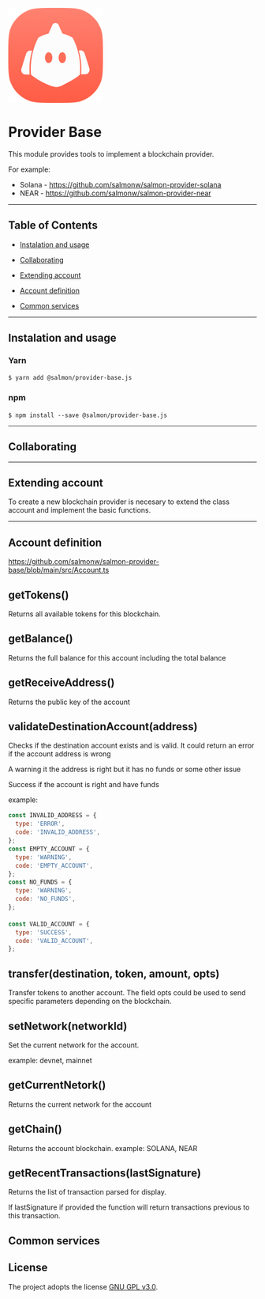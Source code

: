 ![Salmon logo](logo.png?raw=true)
# Provider Base

This module provides tools to implement a blockchain provider. 

For example:

- Solana - https://github.com/salmonw/salmon-provider-solana
- NEAR - https://github.com/salmonw/salmon-provider-near

---
## Table of Contents ## 

- [Instalation and usage](#instalation)
  
- [Collaborating](#collaborating)

- [Extending account](#extending-account)  

- [Account definition](#Account-definition)  

- [Common services](#common-services)  

---
## <a id="instalation"></a> Instalation and usage

### Yarn

```
$ yarn add @salmon/provider-base.js
```

### npm

```
$ npm install --save @salmon/provider-base.js
```


---
## <a id="collaborating"></a> Collaborating
---
## <a id="extending-account"></a>  Extending account

To create a new blockchain provider is necesary to extend the class account and implement the basic functions.

---
## <a id="account-definition"></a> Account definition

https://github.com/salmonw/salmon-provider-base/blob/main/src/Account.ts

getTokens()
---
Returns all available tokens for this blockchain.

getBalance()
---
Returns the full balance for this account including the total balance

getReceiveAddress()
---
Returns the public key of the account

validateDestinationAccount(address)
---
Checks if the destination account exists and is valid.
It could return an error if the account address is wrong

A warning it the address is right but it has no funds or some other issue

Success if the account is right and have funds

example:
```js
const INVALID_ADDRESS = {
  type: 'ERROR',
  code: 'INVALID_ADDRESS',
};
const EMPTY_ACCOUNT = {
  type: 'WARNING',
  code: 'EMPTY_ACCOUNT',
};
const NO_FUNDS = {
  type: 'WARNING',
  code: 'NO_FUNDS',
};

const VALID_ACCOUNT = {
  type: 'SUCCESS',
  code: 'VALID_ACCOUNT',
};
```

transfer(destination, token, amount, opts)
---
Transfer tokens to another account. 
The field opts could be used to send specific parameters depending on the blockchain.

setNetwork(networkId)
---
Set the current network for the account.

example:
devnet, mainnet

getCurrentNetork()
---
Returns the current network for the account

getChain()
---
Returns the account blockchain.
example: SOLANA, NEAR

getRecentTransactions(lastSignature)
---
Returns the list of transaction parsed for display.

If lastSignature if provided the function will return transactions previous to this transaction.

## <a id="common-services"> Common services

## License

The project adopts the license [GNU GPL v3.0](https://www.gnu.org/licenses/gpl-3.0.html).